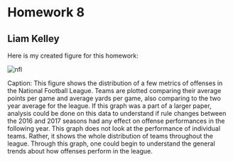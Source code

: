 # Homework 8
## Liam Kelley

Here is my created figure for this homework:

![nfl](https://github.com/kelleyl54/DSPS_LKelley/blob/master/hw%208%20nfl%20image2.png)

Caption: This figure shows the distribution of a few metrics of offenses in the National Football League. Teams are plotted comparing
their average points per game and average yards per game, also comparing to the two year average for the league. If this graph was a part
of a larger paper, analysis could be done on this data to understand if rule changes between the 2016 and 2017 seasons had any effect on
offense performances in the following year. This graph does not look at the performance of individual teams. Rather, it shows the whole 
distribution of teams throughout the league. Through this graph, one could begin to understand the general trends about how offenses perform
in the league.
